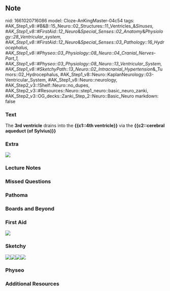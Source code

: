 ## Note
nid: 1661020716086
model: Cloze-AnKingMaster-04c54
tags: #AK_Step1_v8::#B&B::15_Neuro::02_Structures::11_Ventricles_&_Sinuses, #AK_Step1_v8::#FirstAid::12_Neuro_&_Special_Senses::02_Anatomy_&_Physiology::28_Ventricular_system, #AK_Step1_v8::#FirstAid::12_Neuro_&_Special_Senses::03_Pathology::16_Hydrocephalus, #AK_Step1_v8::#Physeo::03_Physiology::08_Neuro::04_Cranial_Nerves_-_Part_1, #AK_Step1_v8::#Physeo::03_Physiology::08_Neuro::13_Ventricular_System, #AK_Step1_v8::#SketchyPath::13_Neuro::02_Intracranial_Hypertension_&_Tumors::02_Hydrocephalus, #AK_Step1_v8::Neuro::KaplanNeurology::03-Ventricular_System, #AK_Step1_v8::Neuro::neurology, #AK_Step2_v3::!Shelf::Neuro::no_dupes, #AK_Step2_v3::#Resources::Neuro::step1_neuro::basic_neuro_zanki, #AK_Step2_v3::OG_decks::Zanki_Step_2::Neuro::Basic_Neuro
markdown: false

### Text
<div>
  The <b>3rd ventricle</b> drains into the <b>{{c1::4th
  ventricle}}</b> via the <b>{{c2::cerebral aqueduct (of
  Sylvius)}}</b>
</div>

### Extra
<img src="paste-258149009326454.jpg">

### Lecture Notes


### Missed Questions


### Pathoma


### Boards and Beyond


### First Aid
<img src="tmpbBmtIo.png">

### Sketchy
<img src=
"Screen%20Shot%202020-03-08%20at%207.10.33%20PM.JPG"><img src= 
"Screen%20Shot%202020-03-08%20at%207.11.53%20PM.JPG"><img src= 
"Screen%20Shot%202020-03-08%20at%207.10.22%20PM.JPG"><img src= 
"Zoverall%20picture%20(92)_1566160514431.JPG">

### Physeo


### Additional Resources

